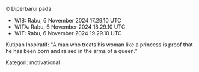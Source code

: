 ⏰ Diperbarui pada:
- WIB: Rabu, 6 November 2024 17.29.10 UTC
- WITA: Rabu, 6 November 2024 18.29.10 UTC
- WIT: Rabu, 6 November 2024 19.29.10 UTC

Kutipan Inspiratif:
"A man who treats his woman like a princess is proof that he has been born and raised in the arms of a queen."


Kategori: motivational

